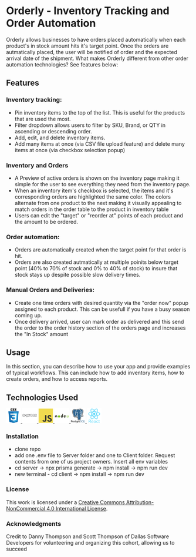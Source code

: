 # Orderly - Inventory Tracking and Order Automation
Orderly allows businesses to have orders placed automatically when each product's in stock amount hits it's target point. Once the orders are autmatically placed, the user will be notified of order and the expected arrival date of the shipment. What makes Orderly different from other order automation technologies? See features below:

## Features
### Inventory tracking:
- Pin inventory items to the top of the list. This is useful for the products that are used the most.
- Filter dropdown allows users to filter by SKU, Brand, or QTY in ascending or descending order.
- Add, edit, and delete inventory items. 
- Add many items at once (via CSV file upload feature) and delete many items at once (via checkbox selection popup)

### Inventory and Orders
- A Preview of active orders is shown on the inventory page making it simple for the user to see everything they need from the inventory page.
- When an inventory item's checkbox is selected, the items and it's corresponding orders are highlighted the same color. The colors alternate from one product to the next making it visually appealing to match orders in the order table to the product in inventory table 
- Users can edit the "target" or "reorder at" points of each product and the amount to be ordered.
### Order automation:
- Orders are automatically created when the target point for that order is hit. 
- Orders are also created autmatically at multiple poinits below target point (40% to 70% of stock and 0% to 40% of stock) to insure that stock stays up despite possible slow delivery times.
### Manual Orders and Deliveries:
- Create one time orders with desired quantity via the "order now" popup assigned to each product. This can be usefull if you have a busy season coming up.
- Once delivery arrived, user can mark order as delivered and this send the order to the order history section of the orders page and increases the "In Stock" amount

## Usage
In this section, you can describe how to use your app and provide examples of typical workflows. This can include how to add inventory items, how to create orders, and how to access reports.

## Technologies Used
<p align="left"> <a href="https://www.w3schools.com/css/" target="_blank" rel="noreferrer"> <img src="https://raw.githubusercontent.com/devicons/devicon/master/icons/css3/css3-original-wordmark.svg" alt="css3" width="40" height="40"/> </a> <a href="https://expressjs.com" target="_blank" rel="noreferrer"> <img src="https://raw.githubusercontent.com/devicons/devicon/master/icons/express/express-original-wordmark.svg" alt="express" width="40" height="40"/> </a> <a href="https://developer.mozilla.org/en-US/docs/Web/JavaScript" target="_blank" rel="noreferrer"> <img src="https://raw.githubusercontent.com/devicons/devicon/master/icons/javascript/javascript-original.svg" alt="javascript" width="40" height="40"/> </a> <a href="https://nodejs.org" target="_blank" rel="noreferrer"> <img src="https://raw.githubusercontent.com/devicons/devicon/master/icons/nodejs/nodejs-original-wordmark.svg" alt="nodejs" width="40" height="40"/> </a> <a href="https://www.postgresql.org" target="_blank" rel="noreferrer"> <img src="https://raw.githubusercontent.com/devicons/devicon/master/icons/postgresql/postgresql-original-wordmark.svg" alt="postgresql" width="40" height="40"/> </a> <a href="https://reactjs.org/" target="_blank" rel="noreferrer"> <img src="https://raw.githubusercontent.com/devicons/devicon/master/icons/react/react-original-wordmark.svg" alt="react" width="40" height="40"/> </a> </p>

### Installation
- clone repo
- add one .env file to Server folder and one to Client folder. Request contents from one of us project owners. Insert all env variables
- cd server -> npx prisma generate -> npm install -> npm run dev
- new terminal - cd client -> npm install -> npm run dev

### License
This work is licensed under a <a href="https://creativecommons.org/licenses/by-nc/4.0/legalcode" target="_blank">Creative Commons Attribution-NonCommercial 4.0 International License</a>.

### Acknowledgments
Credit to Danny Thompson and Scott Thompson of Dallas Software Developers for volunteering and organizing this cohort, allowing us to succeed
